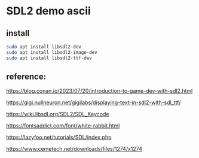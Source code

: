 # SDL2 demo ascii

## install

```bash
sudo apt install libsdl2-dev
sudo apt install libsdl2-image-dev
sudo apt install libsdl2-ttf-dev
```

## reference:

https://blog.conan.io/2023/07/20/introduction-to-game-dev-with-sdl2.html

https://gigi.nullneuron.net/gigilabs/displaying-text-in-sdl2-with-sdl_ttf/

https://wiki.libsdl.org/SDL2/SDL_Keycode

https://fontsaddict.com/font/white-rabbit.html

https://lazyfoo.net/tutorials/SDL/index.php

https://www.cemetech.net/downloads/files/1274/x1274
